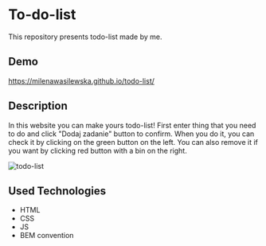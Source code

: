 # To-do-list

This repository presents todo-list made by me.

## Demo
https://milenawasilewska.github.io/todo-list/

## Description
In this website you can make yours todo-list! First enter thing that you need to do and click "Dodaj zadanie" button to confirm. When you do it, you can check it by clicking on the green button on the left. You can also remove it if you want by clicking red button with a bin on the right.

![todo-list](https://user-images.githubusercontent.com/119624007/216420332-4ea462bb-7e85-41ce-b159-883454b32c61.gif)

## Used Technologies
- HTML
- CSS
- JS
- BEM convention
